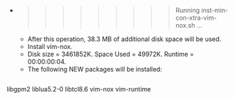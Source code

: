 * >>>>>>>>> Running inst-min-con-xtra-vim-nox.sh ...
  * After this operation, 38.3 MB of additional disk space will be used.
  * Install vim-nox.
  * Disk size = 3461852K. Space Used = 49972K. Runtime = 00:00:00:04.
  * The following NEW packages will be installed:
  ```bash
libgpm2 liblua5.2-0 libtcl8.6 vim-nox vim-runtime
  ```
